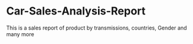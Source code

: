 # Car-Sales-Analysis-Report
This is a sales report of product by transmissions, countries, Gender and many more

